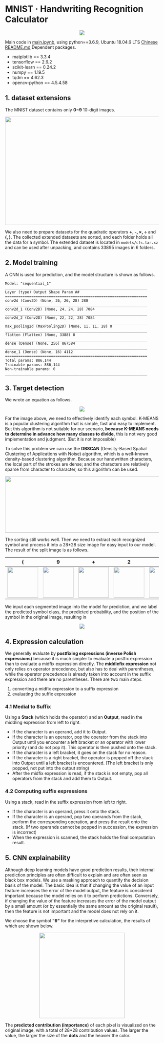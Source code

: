 # MNIST · Handwriting Recognition Calculator
<div align=center>
<img src="../images/main.jpg" align=center/>
</div>

Main code in [main.ipynb](../main.ipynb), using python==3.6.9, Ubuntu 18.04.6 LTS [Chinese README.md](../README.md)
Dependent packages.
- matplotlib == 3.3.4
- tensorflow == 2.6.2
- scikit-learn == 0.24.2
- numpy == 1.19.5
- tqdm == 4.62.3
- opencv-python == 4.5.4.58

## 1. dataset extensions
The MNIST dataset contains only **0~9** 10-digit images.

<div align=center>
<img src="../images/mnist.png" width = "700" height = "355" align=center/>
</div>

We also need to prepare datasets for the quadratic operators **+, -, ×, ÷** and **(, )**. The collected extended datasets are sorted, and each folder holds all the data for a symbol. The extended dataset is located in `models/cfs.tar.xz` and can be used after unpacking, and contains 33895 images in 6 folders.

## 2. Model training
A CNN is used for prediction, and the model structure is shown as follows.
```
Model: "sequential_1"
_________________________________________________________________
Layer (type) Output Shape Param ##   
=================================================================
conv2d (Conv2D) (None, 26, 26, 28) 280       
_________________________________________________________________
conv2d_1 (Conv2D) (None, 24, 24, 28) 7084      
_________________________________________________________________
conv2d_2 (Conv2D) (None, 22, 22, 28) 7084      
_________________________________________________________________
max_pooling2d (MaxPooling2D) (None, 11, 11, 28) 0         
_________________________________________________________________
flatten (Flatten) (None, 3388) 0         
_________________________________________________________________
dense (Dense) (None, 256) 867584    
_________________________________________________________________
dense_1 (Dense) (None, 16) 4112      
=================================================================
Total params: 886,144
Trainable params: 886,144
Non-trainable params: 0
_________________________________________________________________ 
```

## 3. Target detection
We wrote an equation as follows.

<div align=center>
<img src="../images/out.png" align=center/>
</div>

For the image above, we need to effectively identify each symbol. K-MEANS is a popular clustering algorithm that is simple, fast and easy to implement. But this algorithm is not suitable for our scenario, **because K-MEANS needs to determine in advance how many classes to divide**, this is not very good implementation and judgment. (But it is not impossible)

To solve this problem we can use the **DBSCAN** (Density-Based Spatial Clustering of Applications with Noise) algorithm, which is a well-known density-based clustering algorithm. Because our handwritten characters, the local
part of the strokes are dense; and the characters are relatively sparse from character to character, so this algorithm can be used.

<div align=center>
<img src="../images/DBSCAN.png" width = "700" height = "185" align=center/>
</div>

The sorting still works well. Then we need to extract each recognized symbol and process it into a 28*28 size image for easy input to our model. The result of the split image is as follows.

|(|9|+|2|)|×|3|
|-|-|-|-|-|-|-|
|<img src="../images/split/0.png" width = "100" height = "100" align=center/>|<img src="../images/split/2.png" width = "100" height = "100" align=center />|<img src="../images/split/6.png" width = "100" height = "100" align=center/>|<img src="../images/split/4.png" width = "100" height = "100" align=center/>|<img src="../images/split/4.png" width = "100" height = "100" align=center/>|<img src="../images/split/6.png" width = "100" height = "100" align=center center/>|<img src="../images/split/1.png" width = "100" height = "100" align=center/>|<img src="../images/split/5.png" width = "100" height = "100" align=center/>|<img src="../images/split/3.png" width = "100" height = "100" align=center/>|

We input each segmented image into the model for prediction, and we label the predicted symbol class, the predicted probability, and the position of the symbol in the original image, resulting in
<div align=center>
<img src="../images/current.png" align=center/>
</div>

## 4. Expression calculation

We generally evaluate by **postfixing expressions (inverse Polish expressions)** because it is much simpler to evaluate a postfix expression than to evaluate a midfix expression directly. The **middlefix expression** not only relies on operator precedence, but also has to deal with parentheses, while the operator precedence is already taken into account in the suffix expression and there are no parentheses. There are two main steps.
1. converting a midfix expression to a suffix expression
2. evaluating the suffix expression

### 4.1 Medial to Suffix
Using a **Stack** (which holds the operator) and an **Output**, read in the middling expression from left to right.
- If the character is an operand, add it to Output.
- If the character is an operator, pop the operator from the stack into Output until you encounter a left bracket or an operator with lower priority (and do not pop it). This operator is then pushed onto the stack.
- If the character is a left bracket, it goes on the stack for no reason.
- If the character is a right bracket, the operator is popped off the stack into Output until a left bracket is encountered. (The left bracket is only popped, not put into the output string)
- After the midfix expression is read, if the stack is not empty, pop all operators from the stack and add them to Output.

### 4.2 Computing suffix expressions
Using a stack, read in the suffix expression from left to right.
- If the character is an operand, press it onto the stack.
- If the character is an operand, pop two operands from the stack, perform the corresponding operation, and press the result onto the stack. (If two operands cannot be popped in succession, the expression is incorrect)
- When the expression is scanned, the stack holds the final computation result.

## 5. CNN explainability
Although deep learning models have good prediction results, their internal prediction principles are often difficult to explain and are often seen as black box models. We use a masking approach to quantify the decision basis of the model. The basic idea is that if changing the value of an input feature increases the error of the model output, the feature is considered important because the model relies on it to perform predictions. Conversely, if changing the value of the feature increases the error of the model output by a small amount (or by essentially the same amount as the original result), then the feature is not important and the model does not rely on it.

We choose the symbol **"9"** for the interpretive calculation, the results of which are shown below.

<div align=center>
<img src="../images/split/exp.png" width = "280" height = "280" >
</div>

The **predicted contribution (importance)** of each pixel is visualized on the original image, with a total of 28*28 contribution values. The larger the value, the larger the size of the **dots** and the heavier the color. 